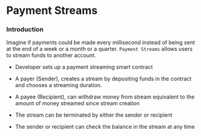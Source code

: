 # Payment Streams

### Introduction

Imagine if payments could be made every millisecond instead of being sent at the end of a week or a month or a quarter. `Payment Streams` allows users to stream funds to another account. 



- Developer sets up a payment streaming smart contract

- A payer (Sender), creates a stream by depositing funds in the contract and chooses a streaming duration.

- A payee (Recipient), can withdraw money from stream equivalent to the amount of money streamed since stream creation

- The stream can be terminated by either the sender or recipient

- The sender or recipient can check the balance in the stream at any time
